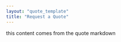 ```yaml
---
layout: "quote_template"
title: "Request a Quote"
---
```

this content comes from the quote markdown
